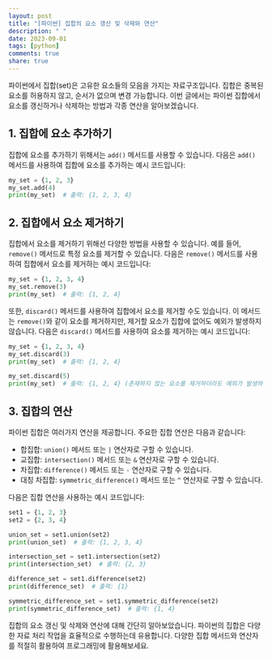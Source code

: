 ```yaml
---
layout: post
title: "[파이썬] 집합의 요소 갱신 및 삭제와 연산"
description: " "
date: 2023-09-01
tags: [python]
comments: true
share: true
---
```


파이썬에서 집합(set)은 고유한 요소들의 모음을 가지는 자료구조입니다. 집합은 중복된 요소를 허용하지 않고, 순서가 없으며 변경 가능합니다. 이번 글에서는 파이썬 집합에서 요소를 갱신하거나 삭제하는 방법과 각종 연산을 알아보겠습니다.

## 1. 집합에 요소 추가하기

집합에 요소를 추가하기 위해서는 `add()` 메서드를 사용할 수 있습니다. 다음은 `add()` 메서드를 사용하여 집합에 요소를 추가하는 예시 코드입니다:

```python
my_set = {1, 2, 3}
my_set.add(4)
print(my_set)  # 출력: {1, 2, 3, 4}
```

## 2. 집합에서 요소 제거하기

집합에서 요소를 제거하기 위해선 다양한 방법을 사용할 수 있습니다. 예를 들어, `remove()` 메서드로 특정 요소를 제거할 수 있습니다. 다음은 `remove()` 메서드를 사용하여 집합에서 요소를 제거하는 예시 코드입니다:

```python
my_set = {1, 2, 3, 4}
my_set.remove(3)
print(my_set)  # 출력: {1, 2, 4}
```

또한, `discard()` 메서드를 사용하여 집합에서 요소를 제거할 수도 있습니다. 이 메서드는 `remove()`와 같이 요소를 제거하지만, 제거할 요소가 집합에 없어도 예외가 발생하지 않습니다. 다음은 `discard()` 메서드를 사용하여 요소를 제거하는 예시 코드입니다:

```python
my_set = {1, 2, 3, 4}
my_set.discard(3)
print(my_set)  # 출력: {1, 2, 4}

my_set.discard(5)
print(my_set)  # 출력: {1, 2, 4} (존재하지 않는 요소를 제거하더라도 예외가 발생하지 않음)
```

## 3. 집합의 연산

파이썬 집합은 여러가지 연산을 제공합니다. 주요한 집합 연산은 다음과 같습니다:

- 합집합: `union()` 메서드 또는 `|` 연산자로 구할 수 있습니다.
- 교집합: `intersection()` 메서드 또는 `&` 연산자로 구할 수 있습니다.
- 차집합: `difference()` 메서드 또는 `-` 연산자로 구할 수 있습니다.
- 대칭 차집합: `symmetric_difference()` 메서드 또는 `^` 연산자로 구할 수 있습니다.

다음은 집합 연산을 사용하는 예시 코드입니다:

```python
set1 = {1, 2, 3}
set2 = {2, 3, 4}

union_set = set1.union(set2)
print(union_set)  # 출력: {1, 2, 3, 4}

intersection_set = set1.intersection(set2)
print(intersection_set)  # 출력: {2, 3}

difference_set = set1.difference(set2)
print(difference_set)  # 출력: {1}

symmetric_difference_set = set1.symmetric_difference(set2)
print(symmetric_difference_set)  # 출력: {1, 4}
```

집합의 요소 갱신 및 삭제와 연산에 대해 간단히 알아보았습니다. 파이썬의 집합은 다양한 자료 처리 작업을 효율적으로 수행하는데 유용합니다. 다양한 집합 메서드와 연산자를 적절히 활용하여 프로그래밍에 활용해보세요.